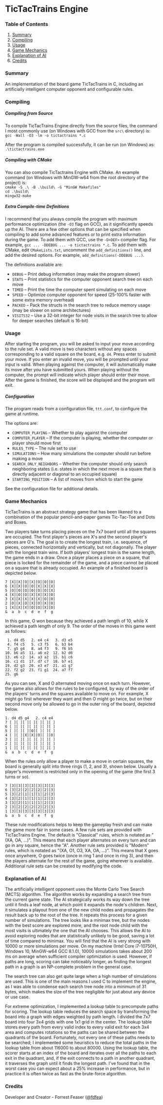 # **TicTacTrains Engine**

### **Table of Contents**
1. [Summary](#summary)
2. [Compiling](#compiling)
3. [Usage](#usage)
4. [Game Mechanics](#game-mechanics)
5. [Explanation of AI](#explanation-of-ai)
6. [Credits](#credits)

### **Summary**

An implementation of the board game TicTacTrains in C, including an artificially intelligent computer opponent and configurable rules.

### **Compiling**

##### **Compiling from Source**

To compile TicTacTrains Engine directly from the source files, the command I most commonly use (on Windows with GCC from the `src\` directory) is:  
`gcc -Wall -O3 -lm -o tictactrains *.c`

After the program is compiled successfully, it can be run (on Windows) as:  
`.\tictactrains.exe`

##### **Compiling with CMake**

You can also compile TicTactrains Engine with CMake. An example command (on Windows with MinGW-w64 from the root directory of the project) is:  
`cmake -S .\ -B .\build\ -G "MinGW Makefiles"`  
`cd .\build\`  
`mingw32-make`

##### **Extra Compile-time Definitions**

I recommend that you always compile the program with maximum performance optimization (the `-O3` flag on GCC), as it significantly speeds up the AI. There are a few other options that can be specified when compiling to add some advanced features or to print extra information during the game. To add them with GCC, use the `-D<DEF>` compiler flag. For example, `gcc ... -DDEBUG ... -o tictactrains *.c`. To add them with CMake, edit `CMakeLists.txt`, uncomment the `add_definitions()` line, and add the desired options. For example, `add_definitions(-DDEBUG ...)`. 

The definitions available are:
* `DEBUG` – Print debug information (may make the program slower)
* `STATS` – Print statistics for the computer opponent search tree on each move
* `TIMED` – Print the time the computer spent simulating on each move
* `SPEED` – Optimize computer opponent for speed (25-100% faster with some extra memory overhead)
* `PACKED` – Pack the structs in the search tree to reduce memory usage (may be slower on some architectures)
* `VISITS32` – Use a 32-bit integer for node visits in the search tree to allow for deeper searches (default is 16-bit)

### **Usage**

After starting the program, you will be asked to input your move according to the rule set. A valid move is two characters without any spaces corresponding to a valid square on the board, e.g. `d4`. Press enter to submit your move. If you enter an invalid move, you will be prompted until your input is valid. When playing against the computer, it will automatically make its move after you have submitted yours. When playing without the computer, the prompt will indicate which player should enter their move. After the game is finished, the score will be displayed and the program will exit. 

##### **Configuration**

The program reads from a configuration file, `ttt.conf`, to configure the game at runtime. 

The options are: 
* `COMPUTER_PLAYING` – Whether to play against the computer
* `COMPUTER_PLAYER` – If the computer is playing, whether the computer or player should move first
* `RULES_TYPE` – The rule set to use
* `SIMULATIONS` – How many simulations the computer should run before making a move
* `SEARCH_ONLY_NEIGHBORS` – Whether the computer should only search neighboring states (i.e. states in which the next move is a square that is directly adjacent or diagonal to an occupied square)
* `STARTING_POSITION` – A list of moves from which to start the game

See the configuration file for additional details. 

### **Game Mechanics**

TicTacTrains is an abstract strategy game that has been likened to a combination of the popular pencil-and-paper games Tic-Tac-Toe and Dots and Boxes. 

Two players take turns placing pieces on the 7x7 board until all the squares are occupied. The first player's pieces are X's and the second player's pieces are O's. The goal is to create the longest train, i.e. sequence, of pieces, connected horizontally and vertically, but not diagonally. The player with the longest train wins. If both players' longest train is the same length, the game ends in a draw. Once a player places a piece on a square, that piece is locked for the remainder of the game, and a piece cannot be placed on a square that is already occupied. An example of a finished board is depicted below. 

```
7 [X][X][O][X][O][O][O]
6 [X][X][O][O][X][X][X]
5 [O][O][O][O][O][O][X]
4 [X][O][O][X][X][X][O]
3 [X][X][X][X][X][O][O]
2 [O][X][O][X][O][X][O]
1 [X][X][X][O][O][X][O]
&  a  b  c  d  e  f  g
```

In this game, O won because they achieved a path length of 10, while X achieved a path length of only 9. The order of the moves in this game went as follows: 

```
 1. d4 d5   2. e4 c4   3. d3 e5
 4. f4 c5   5. c3 f5   6. b3 b4
 7. g5 g4   8. a4 f3   9. f6 b5
10. b6 a5  11. a6 e2  12. b2 d6
13. e6 c2  14. a3 a2  15. b1 c6
16. c1 d1  17. d7 c7  18. b7 e1
19. d2 g3  20. e3 e7  21. a1 g7
22. f2 g2  23. f1 g1  24. a7 f7
25. g6
```

As you can see, X and O alternated moving once on each turn. However, the game also allows for the rules to be configured, by way of the order of the players' turns and the squares available to move on. For example, X might go first wherever they want and then O might go twice, but on their second move only be allowed to go in the outer ring of the board, depicted below. 

```
1. d4 d5 g4   2. c4 e4
7 [ ][ ][ ][ ][ ][ ][ ]
6 [ ][ ][ ][ ][ ][ ][ ]
5 [ ][ ][ ][O][ ][ ][ ]
4 [ ][ ][X][X][O][ ][O]
3 [ ][ ][ ][ ][ ][ ][ ]
2 [ ][ ][ ][ ][ ][ ][ ]
1 [ ][ ][ ][ ][ ][ ][ ]
&  a  b  c  d  e  f  g
```

When the rules only allow a player to make a move in certain squares, the board is generally split into three rings (1, 2, and 3), shown below. Usually a player's movement is restricted only in the opening of the game (the first 3 turns or so). 

```
7 [3][3][3][3][3][3][3]
6 [3][2][2][2][2][2][3]
5 [3][2][1][1][1][2][3]
4 [3][2][1][1][1][2][3]
3 [3][2][1][1][1][2][3]
2 [3][2][2][2][2][2][3]
1 [3][3][3][3][3][3][3]
&  a  b  c  d  e  f  g
```

These rule modifications helps to keep the gameplay fresh and can make the game more fair in some cases. A few rule sets are provided with TicTacTrains Engine. The default is "Classical" rules, which is notated as "(XA, OA, ...)". This means that each player alternates on every turn and can go in any square, hence the "A". Another rule sets provided is "Modern" rules, which is notated as "(XA, O1, O3, XA, OA, ...)". This means that X goes once anywhere, O goes twice (once in ring 1 and once in ring 3), and then the players alternate for the rest of the game, going wherever is available. Additional rule sets can be created by modifying the code. 

### **Explanation of AI**

The artificially intelligent opponent uses the Monte Carlo Tree Search (MCTS) algorithm. The algorithm works by expanding a search tree from the current game state. The AI strategically works its way down the tree until it finds a leaf node, at which point it expands the node's children. Next, it simulates a playout from one of the new child nodes and propagates the result back up to the root of the tree. It repeats this process for a given number of simulations. The tree looks like a minimax tree, but the nodes with the best score are explored more, and the root node child with the most visits is ultimately the one that the AI chooses. This allows the AI to avoid exploring nodes that are statistically unlikely to be good, saving a lot of time compared to minimax. You will find that the AI is very strong with 10000 or more simulations per move. On my machine (Intel Core i7-10750H, Windows 10, MinGW-w64 GCC 8.1.0), 10000 simulations takes about 200 ms on average when sufficient compiler optimization is used. However, if paths are long, scoring can take noticeably longer, as finding the longest path in a graph is an NP-complete problem in the general case. 

The search tree can also get quite large when a high number of simulations are used. This is one of the main reasons I used C to implement the engine, as I was able to condense each search tree node into a minimum of 31 bytes, which makes the size of the tree negligible for just about any device or use case. 

For extreme optimization, I implemented a lookup table to precompute paths for scoring. The lookup table reduces the search space by transforming the board into a graph with edges weighted by path length. I divided the 7x7 board into four 3x4 grids with one 1x1 grid in the center. The lookup table stores every path from every valid index to every valid exit for each 3x4 area and computes rotations so the paths can be shared between the quadrants of the board. Fortunately, not every one of these paths needs to be searched; I implemented some heuristics to reduce the total paths in the lookup table from about 116000 to about 80000. Using the lookup table, the scorer starts at an index of the board and iterates over all the paths to each exit in the quadrant, and, if the exit connects to a path in another quadrant, it traverses the graph until it finds the longest path. I've found that in the worst case you can expect about a 25% increase in performance, but in practice it is often twice as fast as the brute-force algorithm. 

### **Credits**

Developer and Creator - Forrest Feaser ([@fdfea](https://github.com/fdfea))
